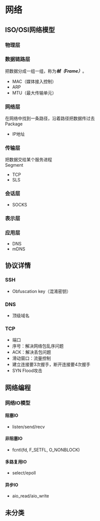 # 网络

## ISO/OSI网络模型

### 物理层

### 数据链路层 
把数据分成一组一组，称为***帧（Frame）***。  

* MAC（媒体接入控制）
* ARP
* MTU（最大传输单元）

### 网络层 
在网络中找到一条路径，沿着路径把数据传过去  
Package

* IP地址

### 传输层 
把数据交给某个服务进程  
Segment

* TCP
* SLS

### 会话层 
* SOCKS

### 表示层

### 应用层
* DNS
* mDNS

## 协议详情
### SSH
* Obfuscation key（混淆密钥）

### DNS
* 顶级域名

### TCP
* 端口
* 序号：解决网络包乱序问题
* ACK：解决丢包问题
* 滑动窗口：流量控制
* 建立连接要3次握手，断开连接要4次握手
* SYN Flood攻击

## 网络编程
### 网络IO模型
#### 阻塞IO
* listen/send/recv

#### 非阻塞IO
* fcntl(fd, F_SETFL, O_NONBLOCK)

#### 多路复用IO
* select/epoll

#### 异步IO
* aio_read/aio_write

## 未分类